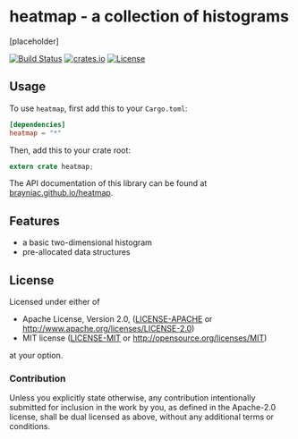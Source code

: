 # heatmap - a collection of histograms

[placeholder]

[![Build Status](https://travis-ci.org/brayniac/heatmap.svg?branch=master)](https://travis-ci.org/brayniac/heatmap)
[![crates.io](http://meritbadge.herokuapp.com/heatmap)](https://crates.io/crates/heatmap)
[![License](http://img.shields.io/:license-mit-blue.svg)](http://doge.mit-license.org)

## Usage

To use `heatmap`, first add this to your `Cargo.toml`:

```toml
[dependencies]
heatmap = "*"
```

Then, add this to your crate root:

```rust
extern crate heatmap;
```

The API documentation of this library can be found at
[brayniac.github.io/heatmap](https://brayniac.github.io/heatmap/).

## Features

* a basic two-dimensional histogram
* pre-allocated data structures

## License

Licensed under either of

 * Apache License, Version 2.0, ([LICENSE-APACHE](LICENSE-APACHE) or http://www.apache.org/licenses/LICENSE-2.0)
 * MIT license ([LICENSE-MIT](LICENSE-MIT) or http://opensource.org/licenses/MIT)

at your option.

### Contribution

Unless you explicitly state otherwise, any contribution intentionally
submitted for inclusion in the work by you, as defined in the Apache-2.0
license, shall be dual licensed as above, without any additional terms or
conditions.
